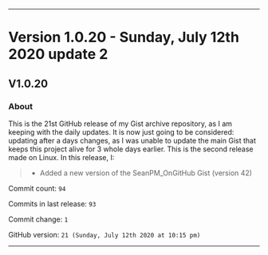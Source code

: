
***

# Version 1.0.20 - Sunday, July 12th 2020 update 2

## V1.0.20

### About

This is the 21st GitHub release of my Gist archive repository, as I am keeping with the daily updates. It is now just going to be considered: updating after a days changes, as I was unable to update the main Gist that keeps this project alive for 3 whole days earlier. This is the second release made on Linux. In this release, I:

> * Added a new version of the SeanPM_OnGitHub Gist (version 42)

Commit count: `94`

Commits in last release: `93`

Commit change: `1`

GitHub version: `21 (Sunday, July 12th 2020 at 10:15 pm)`

***
